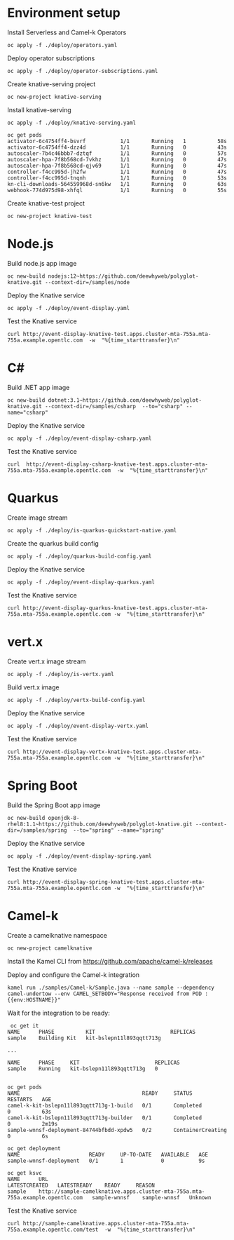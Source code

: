 # Environment setup

Install Serverless and Camel-k Operators

`oc apply -f ./deploy/operators.yaml`

Deploy operator subscriptions

`oc apply -f ./deploy/operator-subscriptions.yaml`

Create knative-serving project

`oc new-project knative-serving`

Install knative-serving

`oc apply -f ./deploy/knative-serving.yaml`

```
oc get pods
activator-6c4754ff4-bsvrf           1/1       Running   1          58s
activator-6c4754ff4-dzz4d           1/1       Running   0          43s
autoscaler-7b4c46bbb7-dztqf         1/1       Running   0          57s
autoscaler-hpa-7f8b568cd-7vkhz      1/1       Running   0          47s
autoscaler-hpa-7f8b568cd-qjv69      1/1       Running   0          47s
controller-f4cc995d-jh2fw           1/1       Running   0          47s
controller-f4cc995d-tnqnh           1/1       Running   0          53s
kn-cli-downloads-564559968d-sn6kw   1/1       Running   0          63s
webhook-774d975d98-xhfql            1/1       Running   0          55s
```

Create knative-test project

`oc new-project knative-test`

# Node.js

Build node.js app image

`oc new-build nodejs:12~https://github.com/deewhyweb/polyglot-knative.git --context-dir=/samples/node`

Deploy the Knative service

`oc apply -f ./deploy/event-display.yaml`

Test the Knative service

`curl http://event-display-knative-test.apps.cluster-mta-755a.mta-755a.example.opentlc.com  -w  "%{time_starttransfer}\n"`


# C#

Build .NET app image

`oc new-build dotnet:3.1~https://github.com/deewhyweb/polyglot-knative.git --context-dir=/samples/csharp  --to="csharp" --name="csharp"`

Deploy the Knative service

`oc apply -f ./deploy/event-display-csharp.yaml`

Test the Knative service

`curl  http://event-display-csharp-knative-test.apps.cluster-mta-755a.mta-755a.example.opentlc.com  -w  "%{time_starttransfer}\n"`

# Quarkus

Create image stream

`oc apply -f ./deploy/is-quarkus-quickstart-native.yaml`

Create the quarkus build config

`oc apply -f ./deploy/quarkus-build-config.yaml`

Deploy the Knative service

`oc apply -f ./deploy/event-display-quarkus.yaml`

Test the Knative service

`curl http://event-display-quarkus-knative-test.apps.cluster-mta-755a.mta-755a.example.opentlc.com -w  "%{time_starttransfer}\n"`

# vert.x

Create vert.x image stream

`oc apply -f ./deploy/is-vertx.yaml`

Build vert.x image

`oc apply -f ./deploy/vertx-build-config.yaml`

Deploy the Knative service

`oc apply -f ./deploy/event-display-vertx.yaml`

Test the Knative service

`curl http://event-display-vertx-knative-test.apps.cluster-mta-755a.mta-755a.example.opentlc.com -w  "%{time_starttransfer}\n"`

 # Spring Boot

 Build the Spring Boot app image

 `oc new-build openjdk-8-rhel8:1.1~https://github.com/deewhyweb/polyglot-knative.git --context-dir=/samples/spring  --to="spring" --name="spring"`

Deploy the Knative service

`oc apply -f ./deploy/event-display-spring.yaml`

Test the Knative service

`curl http://event-display-spring-knative-test.apps.cluster-mta-755a.mta-755a.example.opentlc.com -w  "%{time_starttransfer}\n"`

# Camel-k

Create a camelknative namespace

`oc new-project camelknative`

Install the Kamel CLI from https://github.com/apache/camel-k/releases

Deploy and configure the Camel-k integration

`kamel run ./samples/Camel-k/Sample.java --name sample --dependency camel-undertow --env CAMEL_SETBODY="Response received from POD : {{env:HOSTNAME}}"`

Wait for the integration to be ready:

```
 oc get it
NAME      PHASE          KIT                        REPLICAS
sample    Building Kit   kit-bslepn11l893qqtt713g 

...

NAME      PHASE     KIT                        REPLICAS
sample    Running   kit-bslepn11l893qqtt713g   0


oc get pods
NAME                                       READY     STATUS              RESTARTS   AGE
camel-k-kit-bslepn11l893qqtt713g-1-build   0/1       Completed           0          63s
camel-k-kit-bslepn11l893qqtt713g-builder   0/1       Completed           0          2m19s
sample-wnnsf-deployment-84744bfbdd-xpdw5   0/2       ContainerCreating   0          6s

oc get deployment
NAME                      READY     UP-TO-DATE   AVAILABLE   AGE
sample-wnnsf-deployment   0/1       1            0           9s

oc get ksvc      
NAME      URL                                                                             LATESTCREATED   LATESTREADY    READY     REASON
sample    http://sample-camelknative.apps.cluster-mta-755a.mta-755a.example.opentlc.com   sample-wnnsf    sample-wnnsf   Unknown   

```

Test the Knative service

`curl http://sample-camelknative.apps.cluster-mta-755a.mta-755a.example.opentlc.com/test  -w  "%{time_starttransfer}\n"`